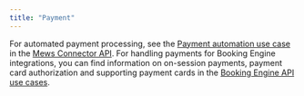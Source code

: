 ```yaml
---
title: "Payment"
---
```



For automated payment processing, see the [Payment automation use case](https://mews-systems.gitbook.io/connector-api/use-cases/payment-automation) in the [Mews Connector API](https://mews-systems.gitbook.io/connector-api).
For handling payments for Booking Engine integrations, you can find information on on-session payments, payment card authorization and supporting payment cards in the [Booking Engine API use cases](https://mews-systems.gitbook.io/booking-engine-guide/use-cases).
